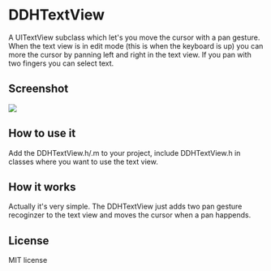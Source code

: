 DDHTextView
===========

A UITextView subclass which let's you move the cursor with a pan gesture. When the text view is in edit mode
(this is when the keyboard is up) you can more the cursor by panning left and right in the text view.
If you pan with two fingers you can select text.

Screenshot
----------

![](https://raw.github.com/dasdom/DDHTextView/master/screenshot.png)

How to use it
-------------

Add the DDHTextView.h/.m to your project, include DDHTextView.h in classes where you want to use the text view.

How it works
------------

Actually it's very simple. The DDHTextView just adds two pan gesture recoginzer to the text view and moves
the cursor when a pan happends.

License
-------

MIT license
